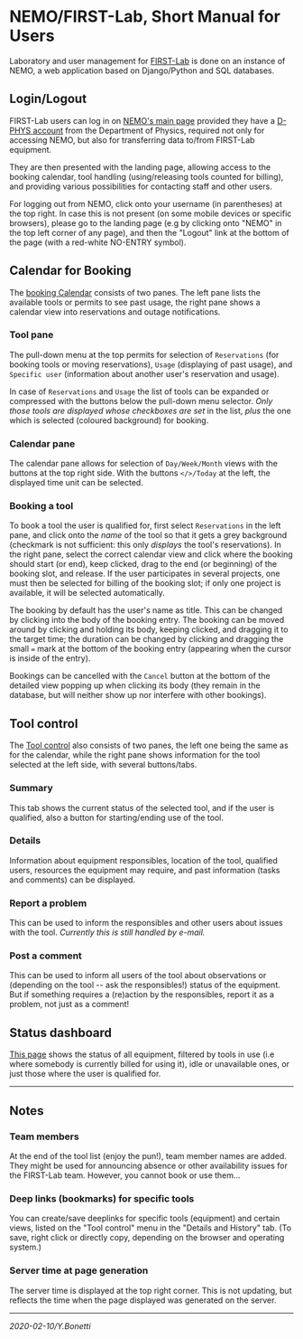 # NEMO/FIRST-Lab, Short Manual for Users

Laboratory and user management for [FIRST-Lab]( https://first.phys.ethz.ch)
is done on an instance of NEMO,
a web application based on Django/Python and SQL databases.

## Login/Logout

FIRST-Lab users can log in on [NEMO's main page][nemo]
provided they have a [D-PHYS account]( https://account.phys.ethz.ch/ )
from the Department of Physics, required not only for accessing NEMO,
but also for transferring data to/from FIRST-Lab equipment.

They are then presented with the landing page, allowing access to the booking
calendar, tool handling (using/releasing tools counted for billing),
and providing various possibilities for contacting staff and other users.

For logging out from NEMO, click onto your username (in parentheses) at the top right.
In case this is not present (on some mobile devices or specific browsers),
please go to the landing page (e.g by clicking onto "NEMO" in the
top left corner of any page), and then the "Logout" link at the bottom
of the page (with a red-white NO-ENTRY symbol).

## Calendar for Booking

The [booking Calendar][calendar] consists of two panes. The left pane
lists the available tools or permits to see past usage, the right pane
shows a calendar view into reservations and outage notifications.

### Tool pane

The pull-down menu at the top permits for selection of `Reservations`
(for booking tools or moving reservations), `Usage` (displaying of past
usage), and `Specific user` (information about another user's reservation
and usage).

In case of `Reservations` and `Usage` the list of tools can be expanded 
or compressed with the buttons below the pull-down menu selector.
*Only those tools are displayed whose checkboxes are set* in the list,
*plus* the one which is selected (coloured background) for booking.

### Calendar pane

The calendar pane allows for selection of `Day/Week/Month` views with the
buttons at the top right side. With the buttons `</>/Today` at the left,
the displayed time unit can be selected.

### Booking a tool

To book a tool the user is qualified for, first select `Reservations`
in the left pane, and click onto the *name* of the tool so that it gets
a grey background (checkmark is not sufficient: this only *displays* the
tool's reservations). In the right pane, select the correct calendar
view and click where the booking should start (or end), keep clicked,
drag to the end (or beginning) of the booking slot, and release.  If the
user participates in several projects, one must then be selected for
billing of the booking slot; if only one project is available, it will
be selected automatically.

The booking by default has the user's name as title. This can be changed
by clicking into the body of the booking entry.  The booking can be moved
around by clicking and holding its body, keeping clicked, and dragging it
to the target time; the duration can be changed by clicking and dragging
the small `=` mark at the bottom of the booking entry (appearing when
the cursor is inside of the entry).

Bookings can be cancelled with the `Cancel` button at the bottom of
the detailed view popping up when clicking its body (they remain in the
database, but will neither show up nor interfere with other bookings).

## Tool control

The [Tool control][toolcontrol] also consists of two panes, the left one
being the same as for the calendar, while the right pane shows information
for the tool selected at the left side, with several buttons/tabs.

### Summary

This tab shows the current status of the selected tool, and if the
user is qualified, also a button for starting/ending use of the tool.

### Details

Information about equipment responsibles, location of the tool,
qualified users, resources the equipment may require, and past
information (tasks and comments) can be displayed.

### Report a problem

This can be used to inform the responsibles and other users about
issues with the tool. *Currently this is still handled by e-mail.*

### Post a comment

This can be used to inform all users of the tool about observations
or (depending on the tool -- ask the responsibles!) status of the
equipment. But if something requires a (re)action by the responsibles,
report it as a problem, not just as a comment!

## Status dashboard

[This page][dashboard] shows the status of all equipment, filtered by
tools in use (i.e where somebody is currently billed for using it),
idle or unavailable ones, or just those where the user is qualified for.

---

## Notes

### Team members

At the end of the tool list (enjoy the pun!), team member names are
added. They might be used for announcing absence or other availability
issues for the FIRST-Lab team. However, you cannot book or use them...

### Deep links (bookmarks) for specific tools

You can create/save deeplinks for specific tools (equipment) and certain
views, listed on the "Tool control" menu in the "Details and History" tab.
(To save, right click or directly copy, depending on the browser and
operating system.)

### Server time at page generation

The server time is displayed at the top right corner.  This is not
updating, but reflects the time when the page displayed was generated
on the server.

---

[nemorepo]: https://github.com/hb9kns/NEMO "NEMO Github repository"
[nemo]: https://nemo.first.ethz.ch "NEMO/FIRST-Lab main page"
[calendar]: https://nemo.first.ethz.ch/calendar/ "booking calendar"
[toolcontrol]: https://nemo.first.ethz.ch/tool_control/ "tool control"
[dashboard]: https://nemo.first.ethz.ch/status_dashboard/ "status dashboard"

*2020-02-10/Y.Bonetti*

